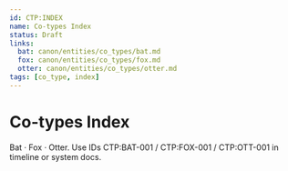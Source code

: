 ```yaml
---
id: CTP:INDEX
name: Co-types Index
status: Draft
links:
  bat: canon/entities/co_types/bat.md
  fox: canon/entities/co_types/fox.md
  otter: canon/entities/co_types/otter.md
tags: [co_type, index]
---
```

# Co-types Index
Bat · Fox · Otter. Use IDs CTP:BAT-001 / CTP:FOX-001 / CTP:OTT-001 in timeline or system docs.
